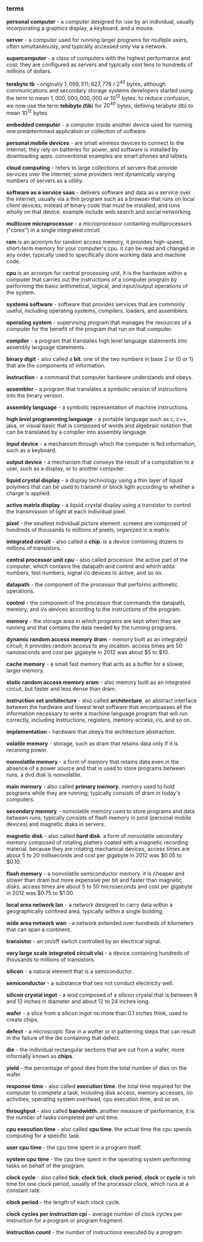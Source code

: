 ###  terms

**personal computer** -  a computer designed for use by an individual, usually incorporating a graphics display, a keyboard, and a mouse.

**server** -  a computer used for running larger programs for multiple users, often simultaneously, and typically accessed only via a network.

**supercomputer** -  a class of computers with the highest performance and cost; they are configured as servers and typically cost tens to hundreds of millions of dollars.

**terabyte tb** -  originally $1,099,511,627,776$ / $2^{40}$ bytes, although communications and secondary storage systems developers started using the term to mean $1,000,000,000,000$ or $10^{12}$ bytes.  to reduce confusion, we now use the term **tebibyte (tib**) for $20^{40}$ bytes, defining terabyte (tb) to mean $10^{12}$ bytes.

**embedded computer** -  a computer inside another device used for running one predetermined application or collection of software.

**personal mobile devices** -  are small wireless devices to connect to the internet; they rely on batteries for power, and software is installed by downloading apps.  conventional examples are smart phones and tablets.

**cloud computing** -  refers to large collections of servers that provide services over the internet; some providers rent dynamically varying numbers of servers as a utility.

**software as a service saas** -  delivers software and data as a service over the internet, usually via a thin program such as a browser that runs on local client devices, instead of binary code that must be installed, and runs wholly on that device.  example include web search and social networking.

**multicore microprocessor** -  a microprocessor containing multiprocessors ("cores") in a single integrated circuit.

**ram** is an acronym for random access memory, it provides high-speed, short-term memory for your computer's cpu.  it can be read and changed in any order, typically used to specifically store working data and machine code.  

**cpu** is an acronym for central processing unit, it is the hardware within a computer that carries out the instructions of a computer program by performing the basic arithmetical, logical, and input/output operations of the system.

**systems software** -  software that provides services that are commonly useful, including operating systems, compilers, loaders, and assemblers.

**operating system** - supervising program that manages the resources of a computer for the benefit of the program that run on that computer.

**compiler** - a program that translates high level language statements into assembly language statements.

**binary digit** -  also called a **bit**.  one of the two numbers in base 2 or (0 or 1) that are the components of information.

**instruction** -  a command that computer hardware understands and obeys.

**assembler** -  a program that translates a symbolic version of instructions into the binary version.

**assembly language** -  a symbolic representation of machine instructions.

**high level programming language** -  a portable language such as c, c++, java, or visual basic that is composed of words and algebraic notation that can be translated by a compiler into assembly language.

**input device** -  a mechanism through which the computer is fed information, such as a keyboard.

**output device** -  a mechanism that conveys the result of a computation to a user, such as a display, or to another computer.

**liquid crystal display** -  a display technology using a thin layer of liquid polymers that can be used to transmit or block light according to whether a charge is applied.

**active matrix display** -  a liquid crystal display using a transistor to control the transmission of light at each individual pixel.

**pixel** -  the smallest individual picture element.  screens are composed of hundreds of thousands to millions of pixels, organized in a matrix.

**integrated circuit** -  also called a **chip**.  is a device combining dozens to millions of transistors.

**central processor unit cpu** -  also called processor.  the active part of the computer, which contains the datapath and control and which adds numbers, test numbers, signal i/o devices to active, and so on.

**datapath** -  the component of the processor that performs arithmetic operations.

**control** -  the component of the processor that commands the datapath, memory, and i/o devices according to the instructions of the program.

**memory** -  the storage area in which programs are kept when they are running and that contains the data needed by the running programs.

**dynamic random access memory dram** -  memory built as an integrated circuit; it provides random access to any location.  access times are 50 nanoseconds and cost per gigabyte in 2012 was about $5 to $10.

**cache memory** -  a small fast memory that acts as a buffer for a slower, larger memory.

**static random access memory sram** -  also memory built as an integrated circuit, but faster and less dense than dram.

**instruction set architecture** -  also called **architecture**.  an abstract interface between the hardware and lowest level software that encompasses all the information necessary to write a machine language program that will run correctly, including instructions, registers, memory access, i/o, and so on.

**implementation** -  hardware that obeys the architecture abstraction.

**volatile memory** -  storage, such as dram that retains data only if it is receiving power.

**nonvolatile memory** -  a form of memory that retains data even in the absence of a power source and that is used to store programs between runs.  a dvd disk is nonvolatile.

**main memory** -  also called **primary memory**.  memory used to hold programs while they are running; typically consists of dram in today's computers.

**secondary memory** -  nonvolatile memory used to store programs and data between runs; typically consists of flash memory in pmd (personal mobile devices) and magnetic disks in servers.

**magnetic disk** -  also called **hard disk**.  a form of nonvolatile secondary memory composed of rotating platters coated with a magnetic recording material.  because they are rotating mechanical devices, access times are about 5 to 20 milliseconds and cost per gigabyte in 2012 was $0.05 to $0.10.

**flash memory** -  a nonvolatile semiconductor memory.  it is cheaper and slower than dram but more expensive per bit and faster than magnetic disks.  access times are about 5 to 50 microseconds and cost per gigabyte in 2012 was $0.75 to $1.00.

**local area network lan** -  a network designed to carry data within a geographically confined area, typically within a single building.

**wide area network wan** -  a network extended over hundreds of kilometers that can span a continent.

**transistor** -  an on/off switch controlled by an electrical signal.

**very large scale integrated circuit vlsi** -  a device containing hundreds of thousands to millions of transistors.

**silicon** -  a natural element that is a semiconductor.

**semiconductor** -  a substance that oes not conduct electricity well.

**silicon crystal ingot** -  a wod composed of a silicon crystal that is between 8 and 12 inches in diameter and about 12 to 24 inches long.

**wafer** -  a slice from a silicon ingot no more than 0.1 inches think, used to create chips.

**defect** -  a microscopic flaw in a wafter or in patterning steps that can result in the failure of the die containing that defect.

**die** -  the individual rectangular sections that are cut from a wafer, more informally known as **chips**.

**yield** -  the percentage of good dies from the total number of dies on the wafer.

**response time** -  also called **execution time**.  the total time required for the computer to complete a task, including disk access, memory accesses, i/o activities, operating system overhead, cpu execution time, and so on.

**throughput** -  also called **bandwidth**.  another measure of performance, it is the number of tasks completed per unit time.

**cpu execution time** -  also called **cpu time**.  the actual time the cpu spends computing for a specific task.

**user cpu time** -  the cpu time spent in a program itself.

**system cpu time** -  the cpu time spent in the operating system performing tasks on behalf of the program.

**clock cycle** - also called **tick**, **clock tick**, **clock period**, **clock** or **cycle** is teh time for one clock period, usually of the processor clock, which runs at a constant rate.

**clock period** -  the length of each clock cycle.

**clock cycles per instruction cpi** -  average number of clock cycles per instruction for a program or program fragment.

**instruction count** -  the number of instructions executed by a program.